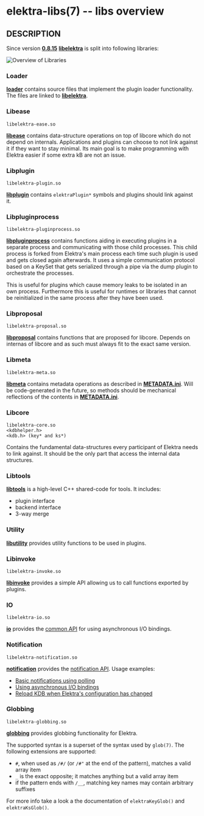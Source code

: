 elektra-libs(7) -- libs overview
================================

## DESCRIPTION

Since version **[0.8.15](/doc/decisions/library_split.md)** **[libelektra](elektra/)**
is split into following libraries:

![Overview of Libraries](/doc/images/overview_libs.png)

### Loader

**[loader](loader/)** contains source files that implement the plugin
loader functionality. The files are linked to **[libelektra](elektra/)**.

### Libease

    libelektra-ease.so

**[libease](ease/)** contains data-structure operations on top of libcore which do not depend on internals.
Applications and plugins can choose to not link against it if they want to stay minimal.
Its main goal is to make programming with Elektra easier if some extra kB are not an issue.

### Libplugin

    libelektra-plugin.so

**[libplugin](plugin/)** contains `elektraPlugin*` symbols and plugins should link against it.

### Libpluginprocess

    libelektra-pluginprocess.so

**[libpluginprocess](pluginprocess/)** contains functions aiding in executing plugins in a separate
process and communicating with those child processes. This child process is forked from Elektra's
main process each time such plugin is used and gets closed again afterwards. It uses a simple
communication protocol based on a KeySet that gets serialized through a pipe via the dump plugin to
orchestrate the processes.

This is useful for plugins which cause memory leaks to be isolated in an own process. Furthermore
this is useful for runtimes or libraries that cannot be reinitialized in the same process after they
have been used.

### Libproposal

    libelektra-proposal.so

**[libproposal](proposal/)** contains functions that are proposed for libcore. Depends on internas of libcore and as
such must always fit to the exact same version.

### Libmeta

    libelektra-meta.so

**[libmeta](meta/meta.c)** contains metadata operations as described in **[METADATA.ini](/doc/METADATA.ini)**.
Will be code-generated in the future, so methods should be mechanical reflections
of the contents in **[METADATA.ini](/doc/METADATA.ini)**.

### Libcore

    libelektra-core.so
    <kdbhelper.h>
    <kdb.h> (key* and ks*)

Contains the fundamental data-structures every participant of Elektra needs
to link against. It should be the only part that access the internal
data structures.

### Libtools

**[libtools](tools/)** is a high-level C++ shared-code for tools. It includes:

- plugin interface
- backend interface
- 3-way merge

### Utility

**[libutility](utility/)** provides utility functions to be used in plugins.

### Libinvoke

    libelektra-invoke.so

**[libinvoke](invoke/)** provides a simple API allowing us to call functions exported by plugins.

### IO

    libelektra-io.so

**[io](io/)** provides the
[common API](https://doc.libelektra.org/api/current/html/group__kdbio.html) for
using asynchronous I/O bindings.

### Notification

    libelektra-notification.so

**[notification](notification/)** provides the [notification API](https://doc.libelektra.org/api/current/html/group__kdbnotification.html).
Usage examples:

- [Basic notifications using polling](https://www.libelektra.org/examples/notificationpolling)
- [Using asynchronous I/O bindings](https://www.libelektra.org/examples/notificationasync)
- [Reload KDB when Elektra's configuration has changed](https://www.libelektra.org/examples/notificationreload)

### Globbing

    libelektra-globbing.so

**[globbing](globbing/)** provides globbing functionality for Elektra.

The supported syntax is a superset of the syntax used by `glob(7)`. The following extensions are supported:

- `#`, when used as `/#/` (or `/#"` at the end of the pattern), matches a valid array item
- `_` is the exact opposite; it matches anything but a valid array item
- if the pattern ends with `/__`, matching key names may contain arbitrary suffixes

For more info take a look a the documentation of `elektraKeyGlob()` and `elektraKsGlob()`.

